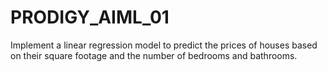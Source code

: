 # PRODIGY_AIML_01
Implement a linear regression model to predict the prices of houses based on their square footage and the number of bedrooms and bathrooms.
